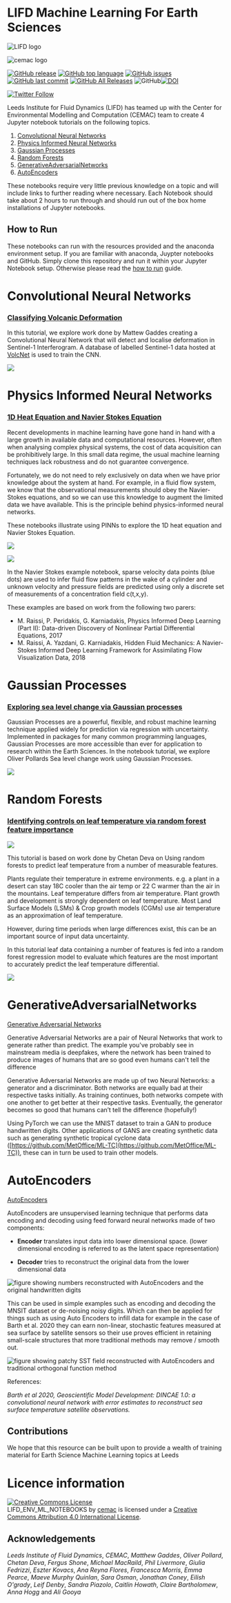 # LIFD Machine Learning For Earth Sciences


![LIFD logo](https://raw.githubusercontent.com/cemac/LIFD_ENV_ML_NOTEBOOKS/main/images/LIFDlogo.png)

![cemac logo](https://raw.githubusercontent.com/cemac/cemac_generic/master/Images/cemac.png)


 [![GitHub release](https://img.shields.io/github/release/cemac/LIFD_ENV_ML_NOTEBOOKS.svg)](https://github.com/cemac/LIFD_ENV_ML_NOTEBOOKS/releases) [![GitHub top language](https://img.shields.io/github/languages/top/cemac/LIFD_ENV_ML_NOTEBOOKS.svg)](https://github.com/cemac/LIFD_ENV_ML_NOTEBOOKS) [![GitHub issues](https://img.shields.io/github/issues/cemac/LIFD_ENV_ML_NOTEBOOKS.svg)](https://github.com/cemac/LIFD_ENV_ML_NOTEBOOKS/issues) [![GitHub last commit](https://img.shields.io/github/last-commit/cemac/LIFD_ENV_ML_NOTEBOOKS.svg)](https://github.com/cemac/LIFD_ENV_ML_NOTEBOOKS/commits/master) [![GitHub All Releases](https://img.shields.io/github/downloads/cemac/LIFD_ENV_ML_NOTEBOOKS/total.svg)](https://github.com/cemac/LIFD_ENV_ML_NOTEBOOKS/releases) ![GitHub](https://img.shields.io/github/license/cemac/LIFD_ENV_ML_NOTEBOOKS.svg)[![DOI](https://zenodo.org/badge/366734586.svg)](https://zenodo.org/badge/latestdoi/366734586)




[![Twitter Follow](https://img.shields.io/twitter/follow/FluidsLeeds.svg?style=social&label=Follow)](https://twitter.com/FluidsLeeds)

Leeds Institute for Fluid Dynamics (LIFD) has teamed up with the Center for Environmental Modelling and Computation (CEMAC) team to create 4 Jupyter notebook tutorials on the following topics.

1. [Convolutional Neural Networks](#Convolutional-Neural-Networks)
2. [Physics Informed Neural Networks](#Physics-Informed-Neural-Networks)
3. [Gaussian Processes](#Gaussian-Processes)
4. [Random Forests](#Random-Forests)
5. [GenerativeAdversarialNetworks](#GenerativeAdversarialNetworks)
6. [AutoEncoders](#AutoEncoders)


These notebooks require very little previous knowledge on a topic and will include links to further reading where necessary. Each Notebook should take about 2 hours to run through and should run out of the box home installations of Jupyter notebooks.

## How to Run

These notebooks can run with the resources provided and the anaconda environment setup. If you are familiar with anaconda, Juypter notebooks and GitHub. Simply clone this repository and run it within your Jupyter Notebook setup. Otherwise please read the [how to run](howtorun.md) guide.

# Convolutional Neural Networks

### [Classifying Volcanic Deformation](https://github.com/cemac/LIFD_ConvolutionalNeuralNetworks)

In this tutorial, we explore work done by Mattew Gaddes creating a Convolutional Neural Network that will detect and localise deformation in Sentinel-1 Interferogram. A database of labelled Sentinel-1 data hosted at [VolcNet](https://github.com/matthew-gaddes/VolcNet) is used to train the CNN.

![](https://raw.githubusercontent.com/cemac/LIFD_ConvolutionalNeuralNetworks/main/CNN_Volcanic_deformation_files/CNN_Volcanic_deformation_56_2.png)

# Physics Informed Neural Networks

### [1D Heat Equation and Navier Stokes Equation](https://github.com/cemac/LIFD_Physics_Informed_Neural_Networks)

Recent developments in machine learning have gone hand in hand with a large growth in available data and computational resources. However, often when analysing complex physical systems, the cost of data acquisition can be prohibitively large. In this small data regime, the usual machine learning techniques lack robustness and do not guarantee convergence.  

Fortunately, we do not need to rely exclusively on data when we have prior knowledge about the system at hand. For example, in a fluid flow system, we know that the observational measurements should obey the Navier-Stokes equations, and so we can use this knowledge to augment the limited data we have available. This is the principle behind physics-informed neural networks.

These notebooks illustrate using PINNs to explore the 1D heat equation and Navier Stokes Equation.  

![](https://raw.githubusercontent.com/cemac/LIFD_Physics_Informed_Neural_Networks/main/PINNs_1DHeatEquationExample_files/PINNs_1DHeatEquationExample_49_1.png)

![](https://raw.githubusercontent.com/cemac/LIFD_Physics_Informed_Neural_Networks/main/PINNs_NavierStokes_example_files/PINNs_NavierStokes_example_53_2.png)

In the Navier Stokes example notebook, sparse velocity data points (blue dots) are used to infer fluid flow patterns in the wake of a cylinder and unknown velocity and pressure fields are predicted using only a discrete set of measurements of a concentration field c(t,x,y).

These examples are based on work from the following two parers:
* M. Raissi, P. Peridakis, G. Karniadakis, Physics Informed Deep Learning (Part II): Data-driven Discovery of Nonlinear Partial Differential Equations, 2017
* M. Raissi, A. Yazdani, G. Karniadakis, Hidden Fluid Mechanics: A Navier-Stokes Informed Deep Learning Framework for Assimilating Flow Visualization Data, 2018

# Gaussian Processes
### [Exploring sea level change via Gaussian processes](https://github.com/cemac/LIFD_GaussianProcesses)

Gaussian Processes are a powerful, flexible, and robust machine learning technique applied widely for prediction via regression with uncertainty. Implemented in packages for many common programming languages, Gaussian Processes are more accessible than ever for application to research within the Earth Sciences. In the notebook tutorial, we explore Oliver Pollards Sea level change work using Gaussian Processes.

![](https://raw.githubusercontent.com/cemac/LIFD_GaussianProcesses/main/Gaussian_Processes_files/Gaussian_Processes_46_0.png)

# Random Forests
### [Identifying controls on leaf temperature via random forest feature importance](https://github.com/cemac/LIFD_RandomForests)

![](https://raw.githubusercontent.com/cemac/LIFD_RandomForests/main/tree_example_max_depth_4.png)

This tutorial is based on work done by Chetan Deva on Using random forests to predict leaf temperature from a number of measurable features.

Plants regulate their temperature in extreme environments. e.g. a plant in a desert can stay 18C cooler than the air temp or 22 C warmer than the air in the mountains. Leaf temperature differs from air temperature. Plant growth and development is strongly dependent on leaf temperature. Most Land Surface Models (LSMs) & Crop growth models (CGMs) use air temperature as an approximation of leaf temperature.

However, during time periods when large differences exist, this can be an important source of input data uncertainty.

In this tutorial leaf data containing a number of features is fed into a random forest regression model to evaluate which features are the most important to accurately predict the leaf temperature differential.


![](https://raw.githubusercontent.com/cemac/LIFD_RandomForests/main/RandomForests_files/RandomForests_74_1.png)

# GenerativeAdversarialNetworks

[Generative Adversarial Networks](https://github.com/cemac/LIFD_GenerativeAdversarialNetworks)

Generative Adversarial Networks are a pair of Neural Networks that work to generate rather than predict. The example you've probably see in mainstream media is deepfakes, where the network has been trained to produce images of humans that are so good even humans can't tell the difference

Generative Adversarial Networks are made up of two Neural Networks: a generator and a discriminator. Both networks are equally bad at their respective tasks initially. As training continues, both networks compete with one another to get better at their respective tasks. Eventually, the generator becomes so good that humans can’t tell the difference (hopefully!)

Using PyTorch we can use the MNIST dataset to train a GAN to produce handwritten digits. Other applications of GANS are creating synthetic data such as generating synthetic tropical cyclone data ([https://github.com/MetOffice/ML-TC](https://github.com/MetOffice/ML-TC)), these can in turn be used to train other models.

# AutoEncoders

[AutoEncoders](https://github.com/cemac/LIFD_AutoEncoders)

AutoEncoders are unsupervised learning technique that performs data encoding and decoding using feed forward neural networks made of two components:

* **Encoder** translates input data into lower dimensional space. (lower dimensional encoding is referred to as the latent space representation) 	 

* **Decoder** tries to reconstruct the original 	data from the lower dimensional data 	 

![figure showing numbers reconstructed with AutoEncoders and the original handwritten digits](assets/AE1.png)

This can be used in simple examples such as encoding and decoding the MNSIT dataset or de-noising noisy digits. Which can then be applied for things such as using Auto Encoders to infill data for example in the case of Barth et al. 2020 they can earn non-linear, stochastic features measured at sea surface by satellite sensors so their use proves efficient in retaining small-scale structures that more traditional methods may remove / smooth out.

![figure showing patchy SST field reconstructed with AutoEncoders and traditional orthogonal function method](assets/sst.png)

References:

*Barth et al 2020, Geoscientific Model Development: DINCAE 1.0: a convolutional neural network with error estimates to reconstruct sea surface temperature satellite observations.*

## Contributions

We hope that this resource can be built upon to provide a wealth of training material for Earth Science Machine Learning topics at Leeds

# Licence information #

<a rel="license" href="http://creativecommons.org/licenses/by/4.0/"><img alt="Creative Commons License" style="border-width:0" src="https://i.creativecommons.org/l/by/4.0/88x31.png" /></a><br /><span xmlns:dct="http://purl.org/dc/terms/" property="dct:title">LIFD_ENV_ML_NOTEBOOKS</span> by <a xmlns:cc="http://creativecommons.org/ns#" href="http://cemac.leeds.ac.uk/" property="cc:attributionName" rel="cc:attributionURL">cemac</a> is licensed under a <a rel="license" href="http://creativecommons.org/licenses/by/4.0/">Creative Commons Attribution 4.0 International License</a>.

## Acknowledgements

*Leeds Institute of Fluid Dynamics*, *CEMAC*, *Matthew Gaddes*, *Oliver Pollard*, *Chetan Deva*, *Fergus Shone*, *Michael MacRaild*, *Phil Livermore*, *Giulia Fedrizzi*, *Eszter Kovacs*, *Ana Reyna Flores*, *Francesca Morris*, *Emma Pearce*, *Maeve Murphy Quinlan*, *Sara Osman*, *Jonathan Coney*, *Eilish O'grady*, *Leif Denby*, *Sandra Piazolo*, *Caitlin Howath*, *Claire Bartholomew*, *Anna Hogg* and *Ali Gooya*

